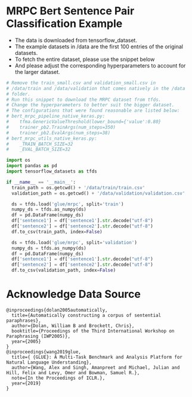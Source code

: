 # MRPC Bert Sentence Pair Classification Example

*   The data is downloaded from tensorflow_dataset.
*   The example datasets in /data are the first 100 entries of the original datasets.
*   To fetch the entire dataset, please use the snippet below
*   And please adjust the corresponding hyperparameters to account for the
    larger dataset.

```python
# Remove the train_small.csv and validation_small.csv in
# /data/train and /data/validation that comes natively in the /data
# folder.
# Run this snippet to download the MRPC dataset from tfds.
# Change the hyperparameters to better suit the bigger dataset.
# The configurations that were found reasonable are listed below:
# bert_mrpc_pipeline_native_keras.py:
#    tfma.GenericValueThreshold(lower_bound={'value':0.80}
#    trainer_pb2.TrainArgs(num_steps=350)
#    trainer_pb2.EvalArgs(num_steps=38)
# bert_mrpc_utils_native_keras.py:
#    _TRAIN_BATCH_SIZE=32
#    _EVAL_BATCH_SIZE=32

import os
import pandas as pd
import tensorflow_datasets as tfds

if __name__ == '__main__':
  train_path = os.getcwd() + '/data/train/train.csv'
  validation_path = os.getcwd() + '/data/validation/validation.csv'

  ds = tfds.load('glue/mrpc', split='train')
  numpy_ds = tfds.as_numpy(ds)
  df = pd.DataFrame(numpy_ds)
  df['sentence1'] = df['sentence1'].str.decode("utf-8")
  df['sentence2'] = df['sentence2'].str.decode("utf-8")
  df.to_csv(train_path, index=False)

  ds = tfds.load('glue/mrpc', split='validation')
  numpy_ds = tfds.as_numpy(ds)
  df = pd.DataFrame(numpy_ds)
  df['sentence1'] = df['sentence1'].str.decode("utf-8")
  df['sentence2'] = df['sentence2'].str.decode("utf-8")
  df.to_csv(validation_path, index=False)
```

# Acknowledge Data Source

```
@inproceedings{dolan2005automatically,
  title={Automatically constructing a corpus of sentential paraphrases},
  author={Dolan, William B and Brockett, Chris},
  booktitle={Proceedings of the Third International Workshop on Paraphrasing (IWP2005)},
  year={2005}
}
@inproceedings{wang2019glue,
  title={ {GLUE}: A Multi-Task Benchmark and Analysis Platform for Natural Language Understanding},
  author={Wang, Alex and Singh, Amanpreet and Michael, Julian and Hill, Felix and Levy, Omer and Bowman, Samuel R.},
  note={In the Proceedings of ICLR.},
  year={2019}
}
```